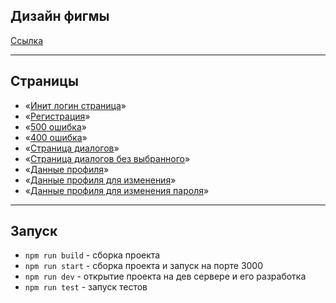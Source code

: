 ## **Дизайн фигмы**
[Ссылка](https://www.figma.com/file/Ebzpsa6rhFClodNiOI9b9s/Chat_external_link-(Copy)?type=design&node-id=1%3A2&mode=design&t=V4Fu7rWzUtrfxeMH-1)

---
## **Страницы**

- «[Инит логин страница](https://dainty-beijinho-094c01.netlify.app/)»
- «[Регистрация](https://dainty-beijinho-094c01.netlify.app/registration)»
- «[500 ошибка](https://dainty-beijinho-094c01.netlify.app/fifty)»
- «[400 ошибка](https://dainty-beijinho-094c01.netlify.app/fourty)»
- «[Страница диалогов](https://dainty-beijinho-094c01.netlify.app/chats)»
- «[Страница диалогов без выбранного](https://dainty-beijinho-094c01.netlify.app/emptys)»
- «[Данные профиля](https://dainty-beijinho-094c01.netlify.app/info)»
- «[Данные профиля для изменения](https://dainty-beijinho-094c01.netlify.app/passwords)»
- «[Данные профиля для изменения пароля](https://dainty-beijinho-094c01.netlify.app/data)»

---

## **Запуск**
- `npm run build` - сборка проекта
- `npm run start` - сборка проекта и запуск на порте 3000
- `npm run dev` - открытие проекта на дев сервере и его разработка
- `npm run test` - запуск тестов
